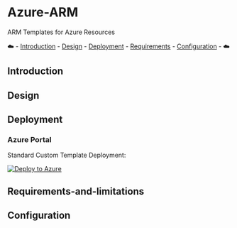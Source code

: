 # Azure-ARM
ARM Templates for Azure Resources

:cloud: - [Introduction](#introduction) - [Design](#design) - [Deployment](#deployment) - [Requirements](#requirements-and-limitations) - [Configuration](#configuration) - :cloud:

## Introduction

## Design

## Deployment

### Azure Portal

Standard Custom Template Deployment:

[![Deploy to Azure](https://aka.ms/deploytoazurebutton)](https://portal.azure.com/#create/Microsoft.Template/uri/https%3A%2F%2Fraw.githubusercontent.com%2Fswansosj%2FAzure-ARM%2Fmain%2FNetwork%2FHub-3-Spoke%2Fazuredeploy.json)

## Requirements-and-limitations

## Configuration